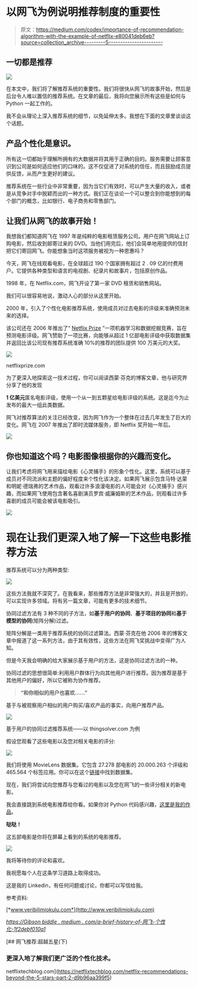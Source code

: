 # 以网飞为例说明推荐制度的重要性

> 原文：<https://medium.com/codex/importance-of-recommendation-algorithm-with-the-example-of-netflix-e80041deb6eb?source=collection_archive---------5----------------------->

## 一切都是推荐

![](img/c43665fc47bfdc74322ff53d075a9687.png)

在本文中，我们将了解推荐系统的重要性。我们将很快从网飞的故事开始，然后是后台令人难以置信的推荐系统。在文章的最后，我将向您展示所有这些是如何与 Python 一起工作的。

我不会从理论上深入推荐系统的细节，以免延伸太多。我想在下面的文章里谈谈这个话题。

## 产品个性化是**意识**。

所有这一切都始于理解所拥有的大数据并将其用于正确的目的。服务需要让顾客意识到公司是如何适应他们的口味的。这不仅促进了对系统的信任，而且鼓励成员提供反馈，从而产生更好的建议。

推荐系统在一些行业中非常重要，因为当它们有效时，可以产生大量的收入，或者是从竞争对手中脱颖而出的一种方式。我们正在谈论一个可以整合到你能想到的每个部门的概念，比如银行、电子商务和零售部门。

## 让我们从网飞的故事开始！

我想我们都知道网飞在 1997 年是纯粹的电影租赁服务公司。用户在网飞网站上订购电影，然后收到邮寄过来的 DVD。当他们用完后，他们会简单地用提供的信封把它们寄回网飞。你能想象当时这项服务被视为一种恩惠吗？

今天，网飞在线观看电影，在全球超过 190 个国家拥有超过 2 . 09 亿的付费用户。它提供各种类型和语言的电视剧、纪录片和故事片，包括原创作品。

1998 年，在 Netflix.com，网飞开设了第一家 DVD 租赁和销售网站。

我们可以很容易地说，激动人心的部分从这里开始。

2000 年，引入了个性化电影推荐系统，使用成员对过去电影的评级来准确预测未来的选择。

该公司还在 2006 年推出了“ [Netflix Prize](https://www.netflixprize.com/index.html) ”一项机器学习和数据挖掘竞赛，旨在预测电影评级。网飞赞助了一项比赛，向能够从超过 1 亿部电影评级中获取数据集并返回比该公司现有推荐系统准确 10%的推荐的团队提供 100 万美元的大奖。

![](img/7f6396855509a8038894755b79a39ec9.png)

netflixprize.com

为了更深入地探索这一技术过程，你可以阅读西蒙·芬克的博客文章，他与研究界分享了他的发现

**1 亿美元**匿名电影评级，使用一个从一到五颗星给电影评级的系统。这是迄今为止发布的最大一组此类数据。

网飞对推荐算法的关注已经改变，因为网飞作为一个整体在过去几年发生了巨大的变化。网飞在 2007 年推出了即时流媒体服务，即 Netflix 奖开始一年后。

![](img/f15ca8f61b5f4f8e93635d84d13dded8.png)

## 你也知道这个吗？电影图像根据你的兴趣而变化。

让我们考虑将网飞用来描绘电影《心灵捕手》的形象个性化。这里，系统可以基于成员对不同流派和主题的偏好程度来个性化该决定。如果网飞展示包含马特·达蒙和明妮·德瑞弗的艺术作品，观看过许多浪漫电影的人可能会对《心灵捕手》感兴趣，而如果网飞使用包含著名喜剧演员罗宾·威廉姆斯的艺术作品，则观看过许多喜剧的成员可能会被该电影吸引。

![](img/335b17bd18cba90ae449179075c4a8b9.png)

# 现在让我们更深入地了解一下这些电影推荐方法

推荐系统可以分为两种类型:

![](img/f086edf2aef879c1d0c9e8a4b782ebde.png)

这些方法我就不深究了。在我看来，那些推荐方法是非常强大的，并且是开放的，可以实现许多领域。将有另一篇文章，可能有更多的技术细节。

协同过滤方法有 3 种不同的子方法，如**基于用户的协同**、**基于项目的协同**和**基于模型的协同**(矩阵分解)过滤。

矩阵分解是一类用于推荐系统的协同过滤算法。西蒙·芬克在他 2006 年的博客文章中报道了这一系列方法，由于其有效性，这些方法在网飞奖挑战中变得广为人知。

但是今天我会明确的给大家展示基于用户的方法，这是协同过滤方法的一种。

协同过滤的思想很简单:利用用户群体行为向其他用户进行推荐。因为推荐是基于其他用户的偏好，所以它被称为协作推荐。

> **“和你相似的用户也喜欢……”**

基于与被观察用户相似的用户购买/喜欢产品的事实，向用户推荐产品。

![](img/db0f034ee9fe70cb4f328b72bc9f3ccf.png)

基于用户的协同过滤推荐系统——以 thingsolver.com 为例

假设您观看了这些电影以及您对相关电影的评分:

![](img/742c406d397ce2b98505b7c9a80d7dd4.png)

我们将使用 MovieLens 数据集。它包含 27.278 部电影的 20.000.263 个评级和 465.564 个标签应用。你可以在这个[链接](https://www.kaggle.com/grouplens/movielens-20m-dataset)中找到数据集。

现在，我们将尝试向您推荐与您看过的电影以及您在网飞的一些评分相关的新电影。

我会直接跳到系统电影推荐给你看。如果你对 Python 代码感兴趣，[这里是我的作品](https://github.com/nfzaltay/user-based-recommender/blob/main/user-based-recommender.py)。

**哒哒！**

这五部电影是你将在屏幕上看到的系统的电影推荐。

![](img/83bde7bcbfe6c77292afe522038fe4d5.png)

我将等待你的评论和喜欢。

我祝愿每个人在这条学习道路上取得成功。

这是我的 Linkedin，有任何问题或讨论，你都可以写信给我。

参考资料:

[*www.veribilimiokulu.com*](http://www.veribilimiokulu.com)

[*https://Gibson biddle . medium . com/a-brief-history-of-网飞-个性化-1f2debf010a1*](https://gibsonbiddle.medium.com/a-brief-history-of-netflix-personalization-1f2debf010a1)

[](https://netflixtechblog.com/netflix-recommendations-beyond-the-5-stars-part-2-d9b96aa399f5) [## 网飞推荐:超越五星(下)

### 更深入地了解我们更广泛的个性化技术。

netflixtechblog.com](https://netflixtechblog.com/netflix-recommendations-beyond-the-5-stars-part-2-d9b96aa399f5)
